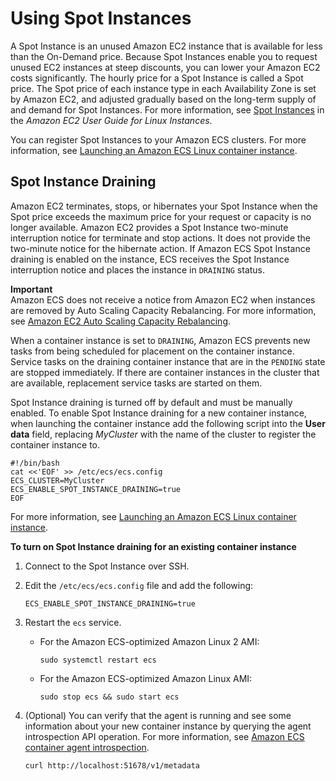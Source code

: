 # Using Spot Instances<a name="container-instance-spot"></a>

A Spot Instance is an unused Amazon EC2 instance that is available for less than the On\-Demand price\. Because Spot Instances enable you to request unused EC2 instances at steep discounts, you can lower your Amazon EC2 costs significantly\. The hourly price for a Spot Instance is called a Spot price\. The Spot price of each instance type in each Availability Zone is set by Amazon EC2, and adjusted gradually based on the long\-term supply of and demand for Spot Instances\. For more information, see [Spot Instances](https://docs.aws.amazon.com/AWSEC2/latest/UserGuide/using-spot-instances.html) in the *Amazon EC2 User Guide for Linux Instances*\.

You can register Spot Instances to your Amazon ECS clusters\. For more information, see [Launching an Amazon ECS Linux container instance](launch_container_instance.md)\.

## Spot Instance Draining<a name="spot-instance-draining"></a>

Amazon EC2 terminates, stops, or hibernates your Spot Instance when the Spot price exceeds the maximum price for your request or capacity is no longer available\. Amazon EC2 provides a Spot Instance two\-minute interruption notice for terminate and stop actions\. It does not provide the two\-minute notice for the hibernate action\. If Amazon ECS Spot Instance draining is enabled on the instance, ECS receives the Spot Instance interruption notice and places the instance in `DRAINING` status\. 

**Important**  
Amazon ECS does not receive a notice from Amazon EC2 when instances are removed by Auto Scaling Capacity Rebalancing\. For more information, see [Amazon EC2 Auto Scaling Capacity Rebalancing](https://docs.aws.amazon.com/autoscaling/ec2/userguide/ec2-auto-scaling-capacity-rebalancing.html)\.

When a container instance is set to `DRAINING`, Amazon ECS prevents new tasks from being scheduled for placement on the container instance\. Service tasks on the draining container instance that are in the `PENDING` state are stopped immediately\. If there are container instances in the cluster that are available, replacement service tasks are started on them\.

Spot Instance draining is turned off by default and must be manually enabled\. To enable Spot Instance draining for a new container instance, when launching the container instance add the following script into the **User data** field, replacing *MyCluster* with the name of the cluster to register the container instance to\.

```
#!/bin/bash
cat <<'EOF' >> /etc/ecs/ecs.config
ECS_CLUSTER=MyCluster
ECS_ENABLE_SPOT_INSTANCE_DRAINING=true
EOF
```

For more information, see [Launching an Amazon ECS Linux container instance](launch_container_instance.md)\.

**To turn on Spot Instance draining for an existing container instance**

1. Connect to the Spot Instance over SSH\.

1. Edit the `/etc/ecs/ecs.config` file and add the following:

   ```
   ECS_ENABLE_SPOT_INSTANCE_DRAINING=true
   ```

1. Restart the `ecs` service\.
   + For the Amazon ECS\-optimized Amazon Linux 2 AMI:

     ```
     sudo systemctl restart ecs
     ```
   + For the Amazon ECS\-optimized Amazon Linux AMI:

     ```
     sudo stop ecs && sudo start ecs
     ```

1. \(Optional\) You can verify that the agent is running and see some information about your new container instance by querying the agent introspection API operation\. For more information, see [Amazon ECS container agent introspection](ecs-agent-introspection.md)\.

   ```
   curl http://localhost:51678/v1/metadata
   ```